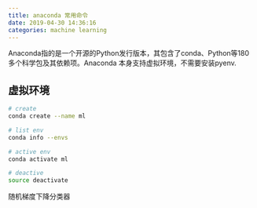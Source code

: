 ```yaml
---
title: anaconda 常用命令
date: 2019-04-30 14:36:16
categories: machine learning
---
```


Anaconda指的是一个开源的Python发行版本，其包含了conda、Python等180多个科学包及其依赖项。Anaconda 本身支持虚拟环境，不需要安装pyenv.

<!-- more -->

## 虚拟环境

```bash
# create
conda create --name ml

# list env
conda info --envs

# active env
conda activate ml

# deactive
source deactivate
```



随机梯度下降分类器

